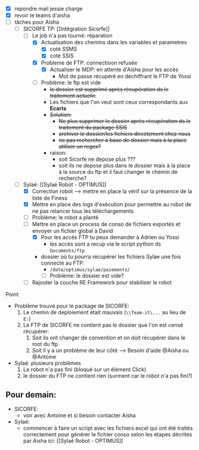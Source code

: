 - [x] repondre mail jessie charge
- [x] revoir le teams d'aisha
- [ ] tâches pour Aisha
	- [ ] SICORFE TP: [[Intégration Sicorfe]]
		- [ ] Le job n'a pas tourné: réparation
			- [x] Actualisation des chemins dans les variables et parametres
				- [x] coté SSMS
				- [x] coté SSIS
			- [x] Probleme de FTP: connectioon refusée
				- [x] Actualiser le MDP: en attente d'Aisha pour les accès
					- Mot de passe récupéré en déchiffrant le FTP de Yossi
			- [ ] Problème: le ftp est vide
				- ~~le dossier est supprimé après récupération ds le traitement actuelle~~
				- Les fichiers que l'on veut sont ceux correspondants aux **Ecarts**
				- ~~Solution:~~ 
					- ~~Ne plus supprimer le dossier après récupération ds le traitement du package SSIS~~
					- ~~archiver le dossier/les fichiers directement chez nous~~
					- ~~ne pas rechercher à base de dossier mais à la place utiliser un regex?~~
				- raison:
					- soit Sicorfe ne depose plus ???
					- soit ils ne depose plus dans le dossier mais à la place à la source du ftp et il faut changer le chemin de recherche?
	- [ ] Sylaé: [[Sylaé Robot - OPTIMUS]]
		- [x] Correction robot --> mettre en place la vérif sur la présence de la liste de Finess
		- [x] Mettre en place des logs d'exécution pour permettre au robot de ne pas relancer tous les téléchargements
		- [ ] Problème: le robot a planté
		- [ ] Mettre en place un process de conso de fichiers exportés et envoyer un fichier global à David
			- [x] Pour les accès FTP tu peux demander à Adrien ou Yossi
				- les accès sont a recup via le script python ds `Documents/ftp`
			- dossier où tu pourra récupérer les fichiers Sylae une fois connecté au FTP:
				- `/data/optimus/sylae/paiements/`
				- [ ] Problème: le dossier est vide?
		- [ ] Rajouter la couche RE Framework pour stabiliser le robot

Point:
- Problème trouvé pour le package de SICORFE:
	1. Le chemin de deploiement était mauvais (`\\Team-it\...` au lieu de `E:`)
	2. Le FTP de SICORFE ne contient pas le dossier que l'on est censé récupérer:
		1. Soit ils ont changer de convention et on doit récupérer dans le root du ftp
		2. Soit il y a un problème de leur côté
			--> Besoin d'aide @Aisha ou @Antoine
- Sylaé: plusieurs problèmes
	1. Le robot n'a pas fini (bloqué sur un élément Click)
	2. le dossier du FTP ne contient rien (surment car le robot n'a pas fini?)

## Pour demain:
- SICORFE:
	- voir avec Antoine et si besoin contacter Aisha
- Sylaé:
	- commencer à faire un script avec les fichiers excel qui ont été traités correctement pour générer le fichier conso selon les étapes décrites par Aisha ici: [[Sylaé Robot - OPTIMUS]]